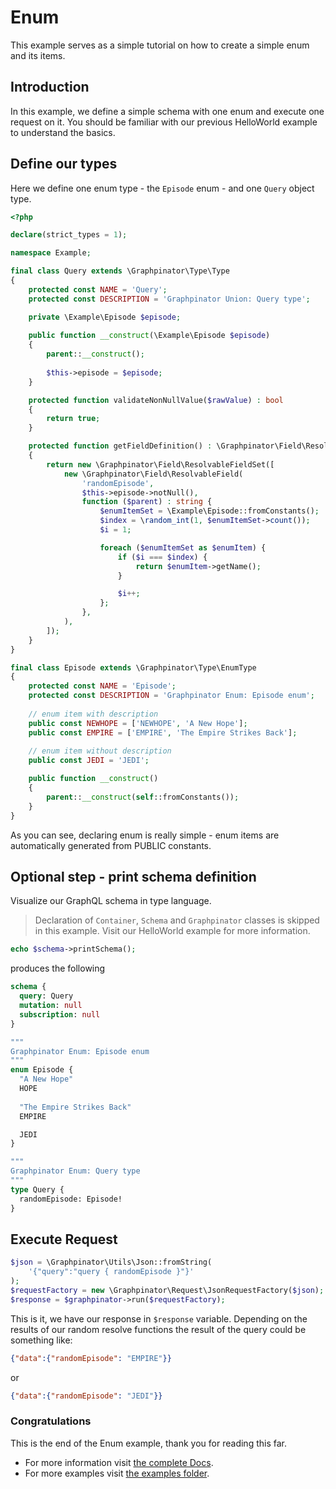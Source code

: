 # Enum

This example serves as a simple tutorial on how to create a simple enum and its items.

## Introduction

In this example, we define a simple schema with one enum and execute one request on it.
You should be familiar with our previous HelloWorld example to understand the basics.

## Define our types

Here we define one enum type - the `Episode` enum - and one `Query` object type.

```php
<?php

declare(strict_types = 1);

namespace Example;

final class Query extends \Graphpinator\Type\Type
{
    protected const NAME = 'Query';
    protected const DESCRIPTION = 'Graphpinator Union: Query type';

    private \Example\Episode $episode;
    
    public function __construct(\Example\Episode $episode) 
    {
        parent::__construct();
    
        $this->episode = $episode;
    }

    protected function validateNonNullValue($rawValue) : bool
    {
        return true;
    }

    protected function getFieldDefinition() : \Graphpinator\Field\ResolvableFieldSet
    {
        return new \Graphpinator\Field\ResolvableFieldSet([
            new \Graphpinator\Field\ResolvableField(
                'randomEpisode',
                $this->episode->notNull(),
                function ($parent) : string {
                    $enumItemSet = \Example\Episode::fromConstants();
                    $index = \random_int(1, $enumItemSet->count());
                    $i = 1;

                    foreach ($enumItemSet as $enumItem) {
                        if ($i === $index) {
                            return $enumItem->getName();
                        }

                        $i++;
                    };
                },
            ),
        ]);
    }
}

final class Episode extends \Graphpinator\Type\EnumType
{
    protected const NAME = 'Episode';
    protected const DESCRIPTION = 'Graphpinator Enum: Episode enum';
    
    // enum item with description
    public const NEWHOPE = ['NEWHOPE', 'A New Hope']; 
    public const EMPIRE = ['EMPIRE', 'The Empire Strikes Back'];
    
    // enum item without description
    public const JEDI = 'JEDI';

    public function __construct() 
    {
        parent::__construct(self::fromConstants());
    }
}
```

As you can see, declaring enum is really simple - enum items are automatically generated from PUBLIC constants.

## Optional step - print schema definition

Visualize our GraphQL schema in type language.

> Declaration of `Container`, `Schema` and `Graphpinator` classes is skipped in this example. Visit our HelloWorld example for more information.

```php
echo $schema->printSchema();
```

produces the following

```graphql
schema {
  query: Query
  mutation: null
  subscription: null
}

"""
Graphpinator Enum: Episode enum
"""
enum Episode {
  "A New Hope"
  HOPE
  
  "The Empire Strikes Back"
  EMPIRE

  JEDI
}

"""
Graphpinator Enum: Query type
"""
type Query {
  randomEpisode: Episode!
}
```

## Execute Request

```php
$json = \Graphpinator\Utils\Json::fromString(
    '{"query":"query { randomEpisode }"}'
);
$requestFactory = new \Graphpinator\Request\JsonRequestFactory($json);
$response = $graphpinator->run($requestFactory);
```

This is it, we have our response in `$response` variable. Depending on the results of our random resolve functions the result of the query could be something like:

```json
{"data":{"randomEpisode": "EMPIRE"}}
```

or

```json
{"data":{"randomEpisode": "JEDI"}}
```

### Congratulations

This is the end of the Enum example, thank you for reading this far.
 
- For more information visit [the complete Docs](https://github.com/infinityloop-dev/graphpinator/blob/master/docs/README.md).
- For more examples visit [the examples folder](https://github.com/infinityloop-dev/graphpinator/blob/master/docs/examples).
